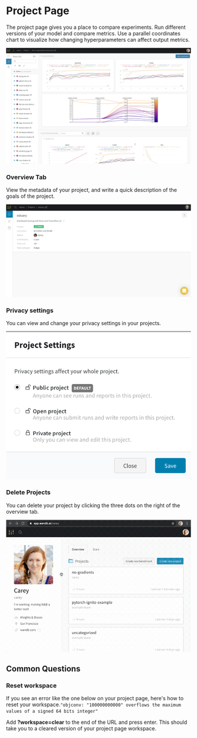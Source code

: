 # Project Page

The project page gives you a place to compare experiments. Run different versions of your model and compare metrics. Use a parallel coordinates chart to visualize how changing hyperparameters can affect output metrics.

![](../../.gitbook/assets/image%20%2847%29.png)

### Overview Tab

View the metadata of your project, and write a quick description of the goals of the project.

![](../../.gitbook/assets/screen-shot-2019-11-26-at-11.32.26-am.png)

### Privacy settings

You can view and change your privacy settings in your projects.

![](../../.gitbook/assets/screen-shot-2019-11-26-at-11.39.05-am.png)

### Delete Projects

You can delete your project by clicking the three dots on the right of the overview tab.

![](../../.gitbook/assets/howto-delete-project.gif)

## Common Questions

### Reset workspace

If you see an error like the one below on your project page, here's how to reset your workspace.`"objconv: "100000000000" overflows the maximum values of a signed 64 bits integer"` 

Add **?workspace=clear** to the end of the URL and press enter. This should take you to a cleared version of your project page workspace.

